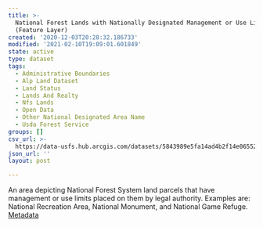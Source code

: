 ```yaml
---
title: >-
  National Forest Lands with Nationally Designated Management or Use Limitations
  (Feature Layer)
created: '2020-12-03T20:28:32.186733'
modified: '2021-02-10T19:09:01.601849'
state: active
type: dataset
tags:
  - Administrative Boundaries
  - Alp Land Dataset
  - Land Status
  - Lands And Realty
  - Nfs Lands
  - Open Data
  - Other National Designated Area Name
  - Usda Forest Service
groups: []
csv_url: >-
  https://data-usfs.hub.arcgis.com/datasets/5843989e5fa14ad4b2f14e0655270771_0.csv?outSR=%7B%22latestWkid%22%3A4269%2C%22wkid%22%3A4269%7D
json_url: ''
layout: post

---
```

An area depicting National Forest System land parcels that have management or use limits placed on them by legal authority. Examples are: National Recreation Area, National Monument, and National Game Refuge. <a href='https://data.fs.usda.gov/geodata/edw/edw_resources/meta/S_USA.OtherNationalDesignatedArea.xml' target='_blank'>Metadata</a>
